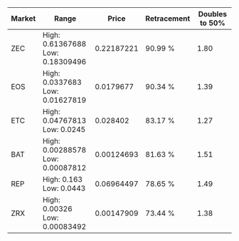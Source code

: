 | Market | Range | Price| Retracement | Doubles to 50% |
| --- | --- | --- | --- | --- |
| ZEC | High: 0.61367688<br />Low: 0.18309496 | 0.22187221 | 90.99 % | 1.80 |
| EOS | High: 0.0337683<br />Low: 0.01627819 | 0.0179677 | 90.34 % | 1.39 |
| ETC | High: 0.04767813<br />Low: 0.0245 | 0.028402 | 83.17 % | 1.27 |
| BAT | High: 0.00288578<br />Low: 0.00087812 | 0.00124693 | 81.63 % | 1.51 |
| REP | High: 0.163<br />Low: 0.0443 | 0.06964497 | 78.65 % | 1.49 |
| ZRX | High: 0.00326<br />Low: 0.00083492 | 0.00147909 | 73.44 % | 1.38 |
